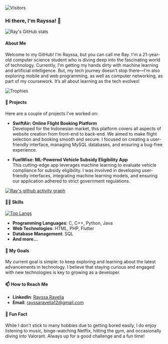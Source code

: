 ![Visitors](https://komarev.com/ghpvc/?username=rayrednet&color=blueviolet)

### Hi there, I'm Rayssa! 👋

![Ray's GitHub stats](https://github-readme-stats.vercel.app/api?username=rayrednet&show_icons=true&theme=tokyonight)

#### About Me
Welcome to my GitHub! I'm Rayssa, but you can call me Ray. I'm a 21-year-old computer science student who is diving deep into the fascinating world of technology. Currently, I'm getting my hands dirty with machine learning and artificial intelligence. But, my tech journey doesn't stop there—I'm also exploring mobile and web programming, as well as computer networking, as part of my coursework. It’s all about learning as the tech evolves!

![Trophies](https://github-profile-trophy.vercel.app/?username=rayrednet&theme=dracula&no-bg=true&no-frame=true&margin-w=15&margin-h=15)

#### 🌱 Projects
Here are a couple of projects I’ve worked on:
- **SwiftAir: Online Flight Booking Platform**  
  Developed for the Indonesian market, this platform covers all aspects of website creation from front-end to back-end. We aimed to make flight selection and booking smooth and secure. I focused on creating a user-friendly interface, managing MySQL databases, and ensuring a bug-free experience.

- **FuelWise: ML-Powered Vehicle Subsidy Eligibility App**  
  This cutting-edge app leverages machine learning to evaluate vehicle compliance for subsidy eligibility. I was involved in developing user-friendly interfaces, integrating machine learning models, and ensuring our application adhered to strict government regulations.

[![Ray's github activity graph](https://github-readme-activity-graph.vercel.app/graph?username=rayrednet&theme=xcode)](https://github.com/ashutosh00710/github-readme-activity-graph)

#### 👩‍💻 Skills

[![Top Langs](https://github-readme-stats.vercel.app/api/top-langs/?username=rayrednet&layout=compact&theme=tokyonight)](https://github.com/anuraghazra/github-readme-stats)

- **Programming Languages**: C, C++, Python, Java
- **Web Technologies**: HTML, PHP, Flutter
- **Database Management**: SQL
- **And more...**

#### 🎯 My Goals
My current goal is simple: to keep exploring and learning about the latest advancements in technology. I believe that staying curious and engaged with new technologies is key to growing as a developer.

#### 📫 How to Reach Me
- **LinkedIn**: [Rayssa Ravelia](https://www.linkedin.com/in/rayssa-ravelia-589144212/)
- **Email**: [rayssaravelia12@gmail.com](mailto:rayssaravelia12@gmail.com)

#### 🎈 Fun Fact
While I don't stick to many hobbies due to getting bored easily, I do enjoy listening to music, binge-watching Netflix, hitting the gym, and occasionally diving into Valorant. Always up for a good challenge and a fun time!
